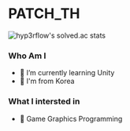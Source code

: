 # PATCH_TH

![hyp3rflow's solved.ac stats](https://github-readme-solvedac.hyp3rflow.vercel.app/api/?handle=knowledge)

### Who Am I
- 🌱 I’m currently learning Unity
- 🚅 I'm from Korea

### What I intersted in
- 🔵 Game Graphics Programming
